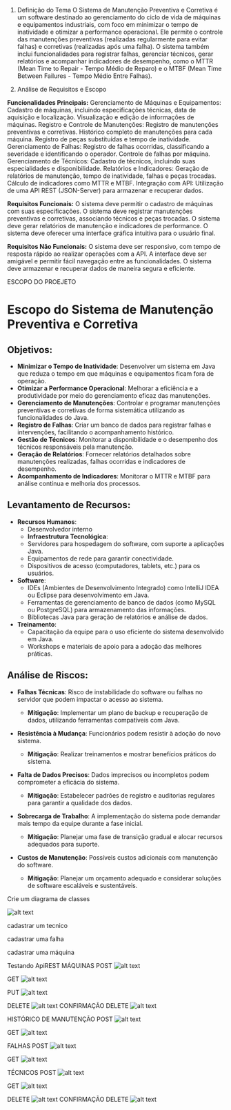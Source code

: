 <!-- Documentação tecnica do projeto -->
1. Definição do Tema
O Sistema de Manutenção Preventiva e Corretiva é um software destinado ao gerenciamento do ciclo de vida de máquinas e equipamentos industriais, com foco em minimizar o tempo de inatividade e otimizar a performance operacional. Ele permite o controle das manutenções preventivas (realizadas regularmente para evitar falhas) e corretivas (realizadas após uma falha). O sistema também inclui funcionalidades para registrar falhas, gerenciar técnicos, gerar relatórios e acompanhar indicadores de desempenho, como o MTTR (Mean Time to Repair - Tempo Médio de Reparo) e o MTBF (Mean Time Between Failures - Tempo Médio Entre Falhas).

2. Análise de Requisitos e Escopo

**Funcionalidades Principais:**
    Gerenciamento de Máquinas e Equipamentos:
Cadastro de máquinas, incluindo especificações técnicas, data de aquisição e localização.
Visualização e edição de informações de máquinas.
    Registro e Controle de Manutenções:
Registro de manutenções preventivas e corretivas.
Histórico completo de manutenções para cada máquina.
Registro de peças substituídas e tempo de inatividade.
    Gerenciamento de Falhas:
Registro de falhas ocorridas, classificando a severidade e identificando o operador.
Controle de falhas por máquina.
    Gerenciamento de Técnicos:
Cadastro de técnicos, incluindo suas especialidades e disponibilidade.
    Relatórios e Indicadores:
Geração de relatórios de manutenção, tempo de inatividade, falhas e peças trocadas.
Cálculo de indicadores como MTTR e MTBF.
    Integração com API:
Utilização de uma API REST (JSON-Server) para armazenar e recuperar dados.

**Requisitos Funcionais:**
O sistema deve permitir o cadastro de máquinas com suas especificações.
O sistema deve registrar manutenções preventivas e corretivas, associando técnicos e peças trocadas.
O sistema deve gerar relatórios de manutenção e indicadores de performance.
O sistema deve oferecer uma interface gráfica intuitiva para o usuário final.

**Requisitos Não Funcionais:**
O sistema deve ser responsivo, com tempo de resposta rápido ao realizar operações com a API.
A interface deve ser amigável e permitir fácil navegação entre as funcionalidades.
O sistema deve armazenar e recuperar dados de maneira segura e eficiente.




ESCOPO DO PROEJETO

# Escopo do Sistema de Manutenção Preventiva e Corretiva

## Objetivos:
- **Minimizar o Tempo de Inatividade**: Desenvolver um sistema em Java que reduza o tempo em que máquinas e equipamentos ficam fora de operação.
- **Otimizar a Performance Operacional**: Melhorar a eficiência e a produtividade por meio do gerenciamento eficaz das manutenções.
- **Gerenciamento de Manutenções**: Controlar e programar manutenções preventivas e corretivas de forma sistemática utilizando as funcionalidades do Java.
- **Registro de Falhas**: Criar um banco de dados para registrar falhas e intervenções, facilitando o acompanhamento histórico.
- **Gestão de Técnicos**: Monitorar a disponibilidade e o desempenho dos técnicos responsáveis pela manutenção.
- **Geração de Relatórios**: Fornecer relatórios detalhados sobre manutenções realizadas, falhas ocorridas e indicadores de desempenho.
- **Acompanhamento de Indicadores**: Monitorar o MTTR e MTBF para análise contínua e melhoria dos processos.

## Levantamento de Recursos:
- **Recursos Humanos**:
  - Desenvolvedor interno
  - **Infraestrutura Tecnológica**:
  - Servidores para hospedagem do software, com suporte a aplicações Java.
  - Equipamentos de rede para garantir conectividade.
  - Dispositivos de acesso (computadores, tablets, etc.) para os usuários.
- **Software**:
  - IDEs (Ambientes de Desenvolvimento Integrado) como IntelliJ IDEA ou Eclipse para desenvolvimento em Java.
  - Ferramentas de gerenciamento de banco de dados (como MySQL ou PostgreSQL) para armazenamento das informações.
  - Bibliotecas Java para geração de relatórios e análise de dados.
- **Treinamento**:
  - Capacitação da equipe para o uso eficiente do sistema desenvolvido em Java.
  - Workshops e materiais de apoio para a adoção das melhores práticas.

## Análise de Riscos:
- **Falhas Técnicas**: Risco de instabilidade do software ou falhas no servidor que podem impactar o acesso ao sistema.
  - **Mitigação**: Implementar um plano de backup e recuperação de dados, utilizando ferramentas compatíveis com Java.

- **Resistência à Mudança**: Funcionários podem resistir à adoção do novo sistema.
  - **Mitigação**: Realizar treinamentos e mostrar benefícios práticos do sistema.

- **Falta de Dados Precisos**: Dados imprecisos ou incompletos podem comprometer a eficácia do sistema.
  - **Mitigação**: Estabelecer padrões de registro e auditorias regulares para garantir a qualidade dos dados.

- **Sobrecarga de Trabalho**: A implementação do sistema pode demandar mais tempo da equipe durante a fase inicial.
  - **Mitigação**: Planejar uma fase de transição gradual e alocar recursos adequados para suporte.

- **Custos de Manutenção**: Possíveis custos adicionais com manutenção do software.
  - **Mitigação**: Planejar um orçamento adequado e considerar soluções de software escaláveis e sustentáveis.


Crie um diagrama de classes

![alt text](<diagrama de classe.png>)

cadastrar um tecnico

cadastrar uma falha

cadastrar uma máquina









Testando ApiREST
MÁQUINAS
POST
![alt text](img/post.png)

GET
![alt text](img/get.png)

PUT
![alt text](img/put.png)

DELETE
![alt text](img/delete.png)
CONFIRMAÇÃO DELETE
![alt text](img/deleteMaquinaConfirmação.png)




HISTÓRICO DE MANUTENÇÃO
POST
![alt text](img/postManut.png)

GET
![alt text](img/getManut.png)




FALHAS
POST
![alt text](img/postFalha.png)

GET
![alt text](img/getFalhas.png)




TÉCNICOS
POST
![alt text](img/postTecnico.png)

GET
![alt text](img/getTecnicos.png)

DELETE
![alt text](img/deteleTecnicos.png)
CONFIRMAÇÃO DELETE
![alt text](img/deleteConfirmaçãoTecnicos.png)